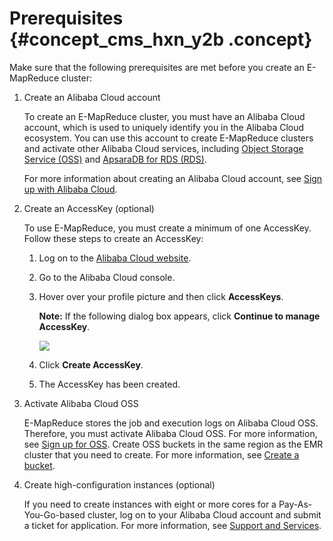 # Prerequisites {#concept_cms_hxn_y2b .concept}

Make sure that the following prerequisites are met before you create an E-MapReduce cluster:

1.  Create an Alibaba Cloud account

    To create an E-MapReduce cluster, you must have an Alibaba Cloud account, which is used to uniquely identify you in the Alibaba Cloud ecosystem. You can use this account to create E-MapReduce clusters and activate other Alibaba Cloud services, including [Object Storage Service \(OSS\)](https://www.alibabacloud.com/product/oss) and [ApsaraDB for RDS \(RDS\)](https://www.alibabacloud.com/product/rds).

    For more information about creating an Alibaba Cloud account, see [Sign up with Alibaba Cloud](https://www.alibabacloud.com/help/doc-detail/50482.htm).

2.  Create an AccessKey \(optional\)

    To use E-MapReduce, you must create a minimum of one AccessKey. Follow these steps to create an AccessKey:

    1.  Log on to the [Alibaba Cloud website](https://www.alibabacloud.com/).

    2.  Go to the Alibaba Cloud console.
    3.  Hover over your profile picture and then click **AccessKeys**.

        **Note:** If the following dialog box appears, click **Continue to manage AccessKey**.

        ![](http://static-aliyun-doc.oss-cn-hangzhou.aliyuncs.com/assets/img/17837/155108751410452_en-US.png)

    4.  Click **Create AccessKey**.
    5.  The AccessKey has been created.
3.  Activate Alibaba Cloud OSS

    E-MapReduce stores the job and execution logs on Alibaba Cloud OSS. Therefore, you must activate Alibaba Cloud OSS. For more information, see [Sign up for OSS](https://www.alibabacloud.com/help/doc-detail/31884.htm). Create OSS buckets in the same region as the EMR cluster that you need to create. For more information, see [Create a bucket](https://www.alibabacloud.com/help/doc-detail/31885.htm).

4.  Create high-configuration instances \(optional\)

    If you need to create instances with eight or more cores for a Pay-As-You-Go-based cluster, log on to your Alibaba Cloud account and submit a ticket for application. For more information, see [Support and Services](https://workorder.console.aliyun.com/console.htm).


